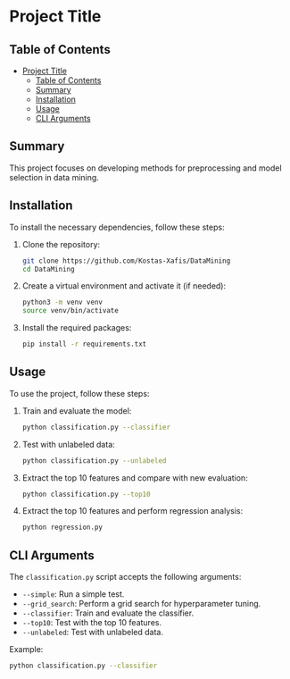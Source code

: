 # Project Title

## Table of Contents

- [Project Title](#project-title)
  - [Table of Contents](#table-of-contents)
  - [Summary](#summary)
  - [Installation](#installation)
  - [Usage](#usage)
  - [CLI Arguments](#cli-arguments)

## Summary

This project focuses on developing methods for preprocessing and model selection in data mining.

## Installation

To install the necessary dependencies, follow these steps:

1. Clone the repository:

    ```bash
    git clone https://github.com/Kostas-Xafis/DataMining
    cd DataMining
    ```

2. Create a virtual environment and activate it (if needed):

    ```bash
    python3 -m venv venv
    source venv/bin/activate
    ```

3. Install the required packages:

    ```bash
    pip install -r requirements.txt
    ```

## Usage

To use the project, follow these steps:

1. Train and evaluate the model:

    ```bash
    python classification.py --classifier
    ```

2. Test with unlabeled data:

    ```bash
    python classification.py --unlabeled
    ```

3. Extract the top 10 features and compare with new evaluation:

    ```bash
    python classification.py --top10
    ```

4. Extract the top 10 features and perform regression analysis:

    ```bash
    python regression.py
    ```

## CLI Arguments

The `classification.py` script accepts the following arguments:

- `--simple`: Run a simple test.
- `--grid_search`: Perform a grid search for hyperparameter tuning.
- `--classifier`: Train and evaluate the classifier.
- `--top10`: Test with the top 10 features.
- `--unlabeled`: Test with unlabeled data.

Example:

```bash
python classification.py --classifier
```
